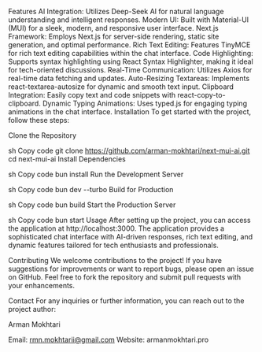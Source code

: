 Features
AI Integration: Utilizes Deep-Seek AI for natural language understanding and intelligent responses.
Modern UI: Built with Material-UI (MUI) for a sleek, modern, and responsive user interface.
Next.js Framework: Employs Next.js for server-side rendering, static site generation, and optimal performance.
Rich Text Editing: Features TinyMCE for rich text editing capabilities within the chat interface.
Code Highlighting: Supports syntax highlighting using React Syntax Highlighter, making it ideal for tech-oriented discussions.
Real-Time Communication: Utilizes Axios for real-time data fetching and updates.
Auto-Resizing Textareas: Implements react-textarea-autosize for dynamic and smooth text input.
Clipboard Integration: Easily copy text and code snippets with react-copy-to-clipboard.
Dynamic Typing Animations: Uses typed.js for engaging typing animations in the chat interface.
Installation
To get started with the project, follow these steps:

Clone the Repository

sh
Copy code
git clone https://github.com/arman-mokhtari/next-mui-ai.git
cd next-mui-ai
Install Dependencies

sh
Copy code
bun install
Run the Development Server

sh
Copy code
bun dev --turbo
Build for Production

sh
Copy code
bun build
Start the Production Server

sh
Copy code
bun start
Usage
After setting up the project, you can access the application at http://localhost:3000. The application provides a sophisticated chat interface with AI-driven responses, rich text editing, and dynamic features tailored for tech enthusiasts and professionals.

Contributing
We welcome contributions to the project! If you have suggestions for improvements or want to report bugs, please open an issue on GitHub. Feel free to fork the repository and submit pull requests with your enhancements.

Contact
For any inquiries or further information, you can reach out to the project author:

Arman Mokhtari

Email: rmn.mokhtarii@gmail.com
Website: armanmokhtari.pro